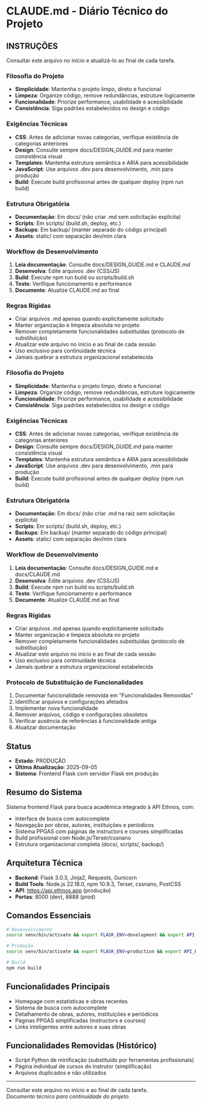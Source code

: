 # CLAUDE.md - Diário Técnico do Projeto

## INSTRUÇÕES
Consultar este arquivo no início e atualizá-lo ao final de cada tarefa.

### Filosofia do Projeto
- **Simplicidade**: Mantenha o projeto limpo, direto e funcional
- **Limpeza**: Organize código, remove redundâncias, estruture logicamente
- **Funcionalidade**: Priorize performance, usabilidade e acessibilidade
- **Consistência**: Siga padrões estabelecidos no design e código

### Exigências Técnicas
- **CSS**: Antes de adicionar novas categorias, verifique existência de categorias anteriores
- **Design**: Consulte sempre docs/DESIGN_GUIDE.md para manter consistência visual
- **Templates**: Mantenha estrutura semântica e ARIA para acessibilidade
- **JavaScript**: Use arquivos .dev para desenvolvimento, .min para produção
- **Build**: Execute build profissional antes de qualquer deploy (npm run build)

### Estrutura Obrigatória
- **Documentação**: Em docs/ (não criar .md sem solicitação explícita)
- **Scripts**: Em scripts/ (build.sh, deploy, etc.)
- **Backups**: Em backup/ (manter separado do código principal)
- **Assets**: static/ com separação dev/min clara

### Workflow de Desenvolvimento
1. **Leia documentação**: Consulte docs/DESIGN_GUIDE.md e CLAUDE.md
2. **Desenvolva**: Edite arquivos .dev (CSS/JS)
3. **Build**: Execute npm run build ou scripts/build.sh
4. **Teste**: Verifique funcionamento e performance
5. **Documente**: Atualize CLAUDE.md ao final

### Regras Rígidas
- Criar arquivos .md apenas quando explicitamente solicitado
- Manter organização e limpeza absoluta no projeto
- Remover completamente funcionalidades substituídas (protocolo de substituição)
- Atualizar este arquivo no início e ao final de cada sessão
- Uso exclusivo para continuidade técnica
- Jamais quebrar a estrutura organizacional estabelecida

### Filosofia do Projeto
- **Simplicidade**: Mantenha o projeto limpo, direto e funcional
- **Limpeza**: Organize código, remove redundâncias, estruture logicamente
- **Funcionalidade**: Priorize performance, usabilidade e acessibilidade
- **Consistência**: Siga padrões estabelecidos no design e código

### Exigências Técnicas
- **CSS**: Antes de adicionar novas categorias, verifique existência de categorias anteriores
- **Design**: Consulte sempre docs/DESIGN_GUIDE.md para manter consistência visual
- **Templates**: Mantenha estrutura semântica e ARIA para acessibilidade
- **JavaScript**: Use arquivos .dev para desenvolvimento, .min para produção
- **Build**: Execute build profissional antes de qualquer deploy (npm run build)

### Estrutura Obrigatória
- **Documentação**: Em docs/ (não criar .md na raiz sem solicitação explícita)
- **Scripts**: Em scripts/ (build.sh, deploy, etc.)
- **Backups**: Em backup/ (manter separado do código principal)
- **Assets**: static/ com separação dev/min clara

### Workflow de Desenvolvimento
1. **Leia documentação**: Consulte docs/DESIGN_GUIDE.md e docs/CLAUDE.md
2. **Desenvolva**: Edite arquivos .dev (CSS/JS)
3. **Build**: Execute npm run build ou scripts/build.sh
4. **Teste**: Verifique funcionamento e performance
5. **Documente**: Atualize CLAUDE.md ao final

### Regras Rígidas
- Criar arquivos .md apenas quando explicitamente solicitado
- Manter organização e limpeza absoluta no projeto
- Remover completamente funcionalidades substituídas (protocolo de substituição)
- Atualizar este arquivo no início e ao final de cada sessão
- Uso exclusivo para continuidade técnica
- Jamais quebrar a estrutura organizacional estabelecida

### Protocolo de Substituição de Funcionalidades
1. Documentar funcionalidade removida em "Funcionalidades Removidas"
2. Identificar arquivos e configurações afetados
3. Implementar nova funcionalidade
4. Remover arquivos, código e configurações obsoletos
5. Verificar ausência de referências à funcionalidade antiga
6. Atualizar documentação

## Status
- **Estado**: PRODUÇÃO
- **Última Atualização**: 2025-09-05
- **Sistema**: Frontend Flask com servidor Flask em produção

## Resumo do Sistema
Sistema frontend Flask para busca acadêmica integrado à API Ethnos, com:
- Interface de busca com autocomplete
- Navegação por obras, autores, instituições e periódicos
- Sistema PPGAS com páginas de instructors e courses simplificadas
- Build profissional com Node.js/Terser/cssnano
- Estrutura organizacional completa (docs/, scripts/, backup/)

## Arquitetura Técnica
- **Backend**: Flask 3.0.3, Jinja2, Requests, Gunicorn
- **Build Tools**: Node.js 22.18.0, npm 10.9.3, Terser, cssnano, PostCSS
- **API**: https://api.ethnos.app (produção)
- **Portas**: 8000 (dev), 8888 (prod)

## Comandos Essenciais
```bash
# Desenvolvimento
source venv/bin/activate && export FLASK_ENV=development && export API_BASE_URL=https://api.ethnos.app && export PORT=8000 && python app.py

# Produção  
source venv/bin/activate && export FLASK_ENV=production && export API_BASE_URL=https://api.ethnos.app && export PORT=8888 && python app.py

# Build
npm run build
```

## Funcionalidades Principais
- Homepage com estatísticas e obras recentes
- Sistema de busca com autocomplete
- Detalhamento de obras, autores, instituições e periódicos  
- Páginas PPGAS simplificadas (instructors e courses)
- Links inteligentes entre autores e suas obras

## Funcionalidades Removidas (Histórico)
- Script Python de minificação (substituído por ferramentas profissionais)
- Página individual de cursos do instrutor (simplificação)
- Arquivos duplicados e não utilizados

---
Consultar este arquivo no início e ao final de cada tarefa.  
*Documento técnico para continuidade do projeto.*
